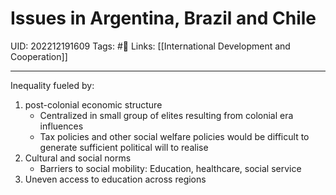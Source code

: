# Issues in Argentina, Brazil and Chile
UID: 202212191609
Tags: #🌱 
Links: [[International Development and Cooperation]]

----
Inequality fueled by:
1. post-colonial economic structure
	- Centralized in small group of elites resulting from colonial era influences
	- Tax policies and other social welfare policies would be difficult to generate sufficient political will to realise
2. Cultural and social norms
	- Barriers to social mobility: Education, healthcare, social service
3. Uneven access to education across regions